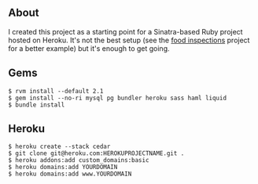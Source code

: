 About
-----
I created this project as a starting point for a Sinatra-based Ruby
project hosted on Heroku. It's not the best setup (see the
[food inspections](https://github.com/rnelson/ne_state_restaurant_inspections)
project for a better example) but it's enough to get going.

Gems
----
```shell
$ rvm install --default 2.1
$ gem install --no-ri mysql pg bundler heroku sass haml liquid
$ bundle install
```

Heroku
------
```shell
$ heroku create --stack cedar
$ git clone git@heroku.com:HEROKUPROJECTNAME.git .
$ heroku addons:add custom_domains:basic
$ heroku domains:add YOURDOMAIN
$ heroku domains:add www.YOURDOMAIN
```
